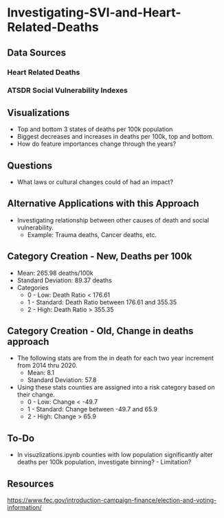 # Investigating-SVI-and-Heart-Related-Deaths

## Data Sources
### Heart Related Deaths
### ATSDR Social Vulnerability Indexes

## Visualizations
- Top and bottom 3 states of deaths per 100k population
- Biggest decreases and increases in deaths per 100k, top and bottom.
- How do feature importances change through the years?

## Questions
- What laws or cultural changes could of had an impact?

## Alternative Applications with this Approach
- Investigating relationship between other causes of death and social vulnerability.
    - Example: Trauma deaths, Cancer deaths, etc.

## Category Creation - New, Deaths per 100k
- Mean: 265.98 deaths/100k
- Standard Deviation: 89.37 deaths
- Categories
    - 0 - Low: Death Ratio < 176.61
    - 1 - Standard: Death Ratio between 176.61 and 355.35
    - 2 - High: Death Ratio > 355.35

## Category Creation - Old, Change in deaths approach
- The following stats are from the in death for each two year increment from 2014 thru 2020.
    - Mean: 8.1
    - Standard Deviation: 57.8
- Using these stats counties are assigned into a risk category based on their change.
    - 0 - Low: Change < -49.7
    - 1 - Standard: Change between -49.7 and 65.9
    - 2 - High: Change > 65.9

## To-Do
- In visuzlizations.ipynb counties with low population significantly alter deaths per 100k population, investigate binning? - Limitation?

## Resources
https://www.fec.gov/introduction-campaign-finance/election-and-voting-information/